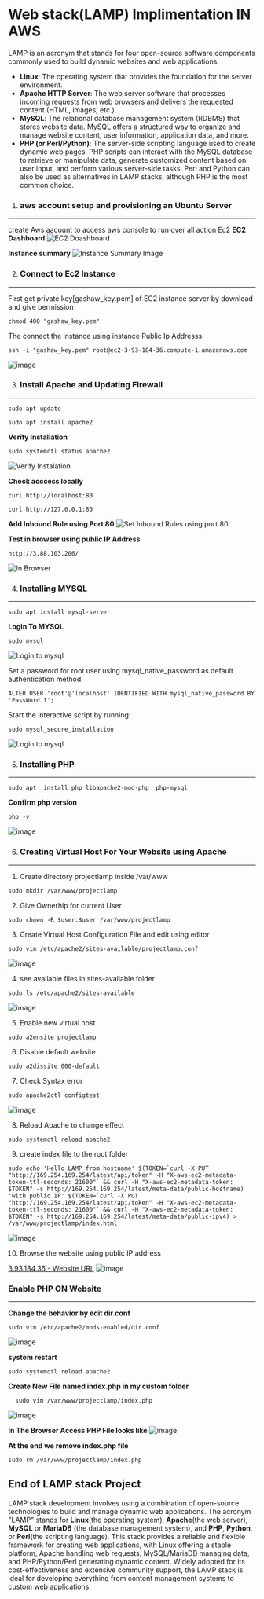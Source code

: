 # Web stack(LAMP) Implimentation IN AWS

LAMP is an acronym that stands for four open-source software components commonly used to build dynamic websites and web applications:

- **Linux**: The operating system that provides the foundation for the server environment.
- **Apache HTTP Server**: The web server software that processes incoming requests from web browsers and delivers the requested content (HTML, images, etc.).
- **MySQL**: The relational database management system (RDBMS) that stores website data. MySQL offers a structured way to organize and manage website content, user information, application data, and more.
- **PHP (or Perl/Python)**: The server-side scripting language used to create dynamic web pages. PHP scripts can interact with the MySQL database to retrieve or manipulate data, generate customized content based on user input, and perform various server-side tasks. Perl and Python can also be used as alternatives in LAMP stacks, although PHP is the most common choice.

1. ### aws account setup and provisioning an Ubuntu Server

---

create Aws aacount to access aws console to run over all action Ec2
**EC2 Dashboard**
![EC2 Doashboard](assets/ec2-dashboard.jpg)

**Instance summary**
![Instance Summary Image](assets/instance-summary.jpg)

2. ### Connect to Ec2 Instance

---

First get private key[gashaw_key.pem] of EC2 instance server by download and give permission

```
chmod 400 "gashaw_key.pem"
```

The connect the instance using instance Public Ip Addresss

```
ssh -i "gashaw_key.pem" root@ec2-3-93-184-36.compute-1.amazonaws.com
```

![image](assets/connect-instance.jpg)

3. ### Install Apache and Updating Firewall

---

```
sudo apt update
```

```
sudo apt install apache2
```

**Verify Installation**

```
sudo systemctl status apache2
```

![Verify Instalation](assets/verify-instalation.jpg)

**Check acccess locally**

```
curl http://localhost:80
```

```
curl http://127.0.0.1:80
```

**Add Inbound Rule using Port 80**
![Set Inbound Rules using port 80](assets/inbound-rule-80.jpg)

**Test in browser using public IP Address**

```
http://3.88.103.206/
```

![In Browser](assets/default-page.jpg)

4. ### Installing MYSQL

---

```
sudo apt install mysql-server
```

**Login To MYSQL**

```
sudo mysql
```

![Login to mysql](assets/login-to-mysql.jpg)

Set a password for root user using mysql_native_password as default authentication method

```
ALTER USER 'root'@'localhost' IDENTIFIED WITH mysql_native_password BY 'PassWord.1';
```

Start the interactive script by running:

```
sudo mysql_secure_installation
```

![Login to mysql](assets/interactive_scure.jpg)

5. ### Installing PHP

---

```
sudo apt  install php libapache2-mod-php  php-mysql
```

**Confirm php version**

```
php -v
```

![image](assets/install-php.jpg)

6. ### Creating Virtual Host For Your Website using Apache

---

1. Create directory projectlamp inside /var/www

```
sudo mkdir /var/www/projectlamp

```

2. Give Ownerhip for current User

```
sudo chown -R $user:$user /var/www/projectlamp
```

3. Create Virtual Host Configuration File and edit using editor

```
sudo vim /etc/apache2/sites-available/projectlamp.conf
```

![image](assets/conf_file.jpg)

4. see available files in sites-available folder

```
sudo ls /etc/apache2/sites-available

```

![image](assets/available-file.jpg)

5. Enable new virtual host

```
sudo a2ensite projectlamp

```

6. Disable default website

```
sudo a2dissite 000-default
```

7. Check Syntax error

```
sudo apache2ctl configtest
```

![image](assets/check_syntax_error.jpg)

8. Reload Apache to change effect

```
sudo systemctl reload apache2
```

9. create index file to the root folder

```
sudo echo 'Hello LAMP from hostname' $(TOKEN=`curl -X PUT "http://169.254.169.254/latest/api/token" -H "X-aws-ec2-metadata-token-ttl-seconds: 21600"` && curl -H "X-aws-ec2-metadata-token: $TOKEN" -s http://169.254.169.254/latest/meta-data/public-hostname) 'with public IP' $(TOKEN=`curl -X PUT "http://169.254.169.254/latest/api/token" -H "X-aws-ec2-metadata-token-ttl-seconds: 21600"` && curl -H "X-aws-ec2-metadata-token: $TOKEN" -s http://169.254.169.254/latest/meta-data/public-ipv4) > /var/www/projectlamp/index.html
```

![image](assets/create_index.jpg)

10. Browse the website using public IP address

[3.93.184.36 - Website URL](http://3.93.184.36/)
![image](assets/browse-image.jpg)
### Enable PHP ON Website

---

**Change the behavior by edit dir.conf**

```
sudo vim /etc/apache2/mods-enabled/dir.conf

```

![image](assets/change-behavior.jpg)

**system restart**

```
sudo systemctl reload apache2
```
**Create New File named index.php in my custom folder**

```
  sudo vim /var/www/projectlamp/index.php
```
![image](assets/last-php.jpg)


**In The Browser Access PHP File looks like**
![image](assets/php-file-browse.jpg)


**At the end we  remove index.php file**
```
sudo rm /var/www/projectlamp/index.php
```

## End of LAMP stack Project

LAMP stack development involves using a combination of open-source technologies to build and manage dynamic web applications. The acronym "LAMP" stands for **Linux**(the operating system), **Apache**(the web server), **MySQL** or **MariaDB** (the database management system), and **PHP**, **Python**, or **Perl**(the scripting language). This stack provides a reliable and flexible framework for creating web applications, with Linux offering a stable platform, Apache handling web requests, MySQL/MariaDB managing data, and PHP/Python/Perl generating dynamic content. Widely adopted for its cost-effectiveness and extensive community support, the LAMP stack is ideal for developing everything from content management systems to custom web applications.


